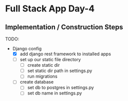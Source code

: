
# Full Stack App Day-4

## Implementation / Construction Steps

TODO:

- Django config
    - [x] add django rest framework to installed apps
    -[ ] set up our static file directory
        - [ ] create static dir
        - [ ] set static dir path in settings.py
        - [ ] run migrations
    - [ ] create database
        - [ ] set db to postgres in settings.py
        - [ ] set db name in settings.py